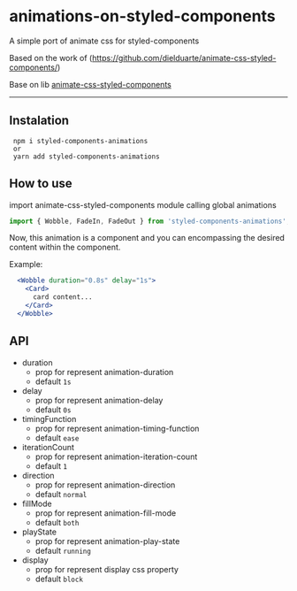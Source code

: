 # animations-on-styled-components

A simple port of animate css for styled-components

Based on the work of (https://github.com/dielduarte/animate-css-styled-components/)

Base on lib [animate-css-styled-components
](https://github.com/dielduarte/animate-css-styled-components/)

----------

## Instalation

```
 npm i styled-components-animations
 or
 yarn add styled-components-animations
```

## How to use

import animate-css-styled-components module calling global animations

```jsx
import { Wobble, FadeIn, FadeOut } from 'styled-components-animations';
```

Now, this animation is a component and you can encompassing the desired content within the component.

Example:

```jsx
  <Wobble duration="0.8s" delay="1s">
    <Card>
      card content...
    </Card>
  </Wobble>
```

## API

 - duration
	 - prop for represent animation-duration
	 - default `1s`
 - delay
	 - prop for represent animation-delay
	 - default `0s`
 - timingFunction
	 - prop for represent  animation-timing-function
	 - default `ease`
 - iterationCount
	 - prop for represent animation-iteration-count
	 - default `1`
 - direction
	 - prop for represent animation-direction
	 - default `normal`
 - fillMode
	 - prop for represent animation-fill-mode
	 - default `both`
 - playState
	 - prop for represent animation-play-state
	 - default `running`
 - display
	 - prop for represent display css property
	 - default `block`
